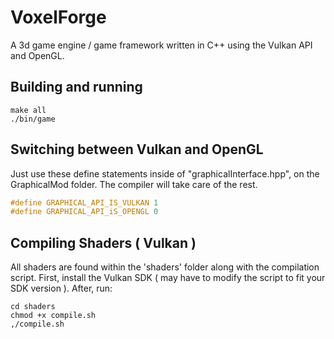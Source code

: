 # VoxelForge

A 3d game engine / game framework written in C++ using the Vulkan API and OpenGL.

## Building and running

```console
make all
./bin/game
```

## Switching between Vulkan and OpenGL

Just use these define statements inside of "graphicalInterface.hpp", on the GraphicalMod folder. The compiler will take care of the rest.

```hpp
#define GRAPHICAL_API_IS_VULKAN 1
#define GRAPHICAL_API_iS_OPENGL 0
```

## Compiling Shaders ( Vulkan )

All shaders are found within the 'shaders' folder along with the compilation script.
First, install the Vulkan SDK ( may have to modify the script to fit your SDK version ).
After, run:
```console
cd shaders
chmod +x compile.sh
,/compile.sh
```